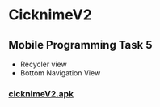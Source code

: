 # CicknimeV2

## Mobile Programming Task 5
- Recycler view
- Bottom Navigation View

### <a href="https://docs.google.com/uc?export=download&id=1_TwEi1iZqwXcX1ZoweS9uF-UAw2NKbiS">cicknimeV2.apk</a>
